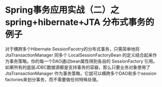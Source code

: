 # Spring事务应用实战（二）之spring+hibernate+JTA 分布式事务的例子

对于横跨多个Hibernate SessionFacotry的分布式事务，只需简单地将 JtaTransactionManager 同多个 LocalSessionFactoryBean 的定义结合起来作为事务策略。你的每一个DAO通过bean属性得到各自的 SessionFactory 引用。如果所有的底层JDBC数据源都是支持事务的容器，那么只要业务对象使用了 JtaTransactionManager 作为事务策略，它就可以横跨多个DAO和多个session factories来划分事务，而不需要做任何特殊处理。

